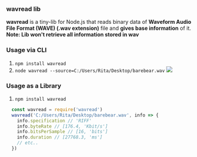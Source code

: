 ### wavread lib
**wavread** is a tiny-lib for Node.js that reads binary data of **Waveform Audio File Format (WAVE) (.wav extension)** file and **gives base information** of it. **Note: Lib won't retrieve all information stored in wav**

### Usage via CLI
1) `npm install wavread`
2) `node wavread --source=C:/Users/Rita/Desktop/barebear.wav`
![](https://raw.githubusercontent.com/hypotenuse/githubimages/master/wavread/d1.PNG)

### Usage as a Library
1) `npm install wavread`
```js
  const wavread = require('wavread')
  wavread('C:/Users/Rita/Desktop/barebear.wav', info => {
    info.specification // 'RIFF'
    info.byteRate // [176.4, 'Kbit/s']
    info.bitsPerSample // [16, 'bits']
    info.duration // [27768.3, 'ms']
    // etc..
  })
```
